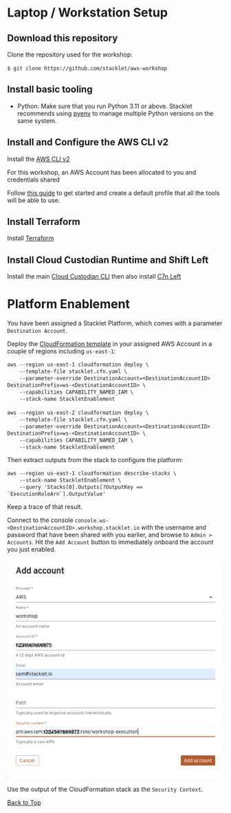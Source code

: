 # Laptop / Workstation Setup

## Download this repository

Clone the repository used for the workshop:

```$ git clone https://github.com/stacklet/aws-workshop```

## Install basic tooling

- Python: Make sure that you run Python 3.11 or above. Stacklet recommends using [pyenv](https://realpython.com/intro-to-pyenv/) to manage multiple Python versions on the same system. 

## Install and Configure the AWS CLI v2

Install the [AWS CLI v2](https://docs.aws.amazon.com/cli/latest/userguide/getting-started-install.html)

For this workshop, an AWS Account has been allocated to you and credentials shared

Follow [this guide](https://docs.aws.amazon.com/cli/latest/userguide/cli-chap-configure.html) to get started and create a default profile that all the tools will be able to use. 

## Install Terraform

Install [Terraform](https://developer.hashicorp.com/terraform/tutorials/aws-get-started/install-cli)

## Install Cloud Custodian Runtime and Shift Left

Install the main [Cloud Custodian CLI](https://cloudcustodian.io/docs/quickstart/index.html) then also install [C7n Left](https://cloudcustodian.io/docs/tools/c7n-left.html#install)

# Platform Enablement

You have been assigned a Stacklet Platform, which comes with a parameter `Destination Account`. 

Deploy the [CloudFormation template](./stacklet.cfn.yaml) in your assigned AWS Account in a couple of regions including `us-east-1`: 

```shell
aws --region us-east-1 cloudformation deploy \
    --template-file stacklet.cfn.yaml \
    --parameter-override DestinationAccount=<DestinationAccountID> DestinationPrefix=ws-<DestinationAccountID> \
    --capabilities CAPABILITY_NAMED_IAM \
    --stack-name StackletEnablement

aws --region us-east-2 cloudformation deploy \
    --template-file stacklet.cfn.yaml \
    --parameter-override DestinationAccount=<DestinationAccountID> DestinationPrefix=ws-<DestinationAccountID> \
    --capabilities CAPABILITY_NAMED_IAM \
    --stack-name StackletEnablement
```

Then extract outputs from the stack to configure the platform: 

```shell
aws --region us-east-1 cloudformation describe-stacks \
    --stack-name StackletEnablement \
    --query 'Stacks[0].Outputs[?OutputKey == `ExecutionRoleArn`].OutputValue'   
```

Keep a trace of that result. 

Connect to the console `console.ws-<DestinationAccountID>.workshop.stacklet.io` with the username and password that have been shared with you earlier, and browse to `Admin > Accounts`. Hit the `Add Account` button to immediately onboard the account you just enabled. 

![Adding a single AWS Account](../assets/04-add-account.png)

Use the output of the CloudFormation stack as the `Security Context`. 

[Back to Top](../README.md)